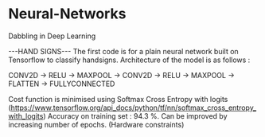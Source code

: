# Neural-Networks
Dabbling in Deep Learning 

---HAND SIGNS---
The first code is for a plain neural network built on Tensorflow to classify handsigns. 
Architecture of the model is as follows : 

CONV2D -> RELU -> MAXPOOL -> CONV2D -> RELU -> MAXPOOL -> FLATTEN -> FULLYCONNECTED

Cost function is minimised using Softmax Cross Entropy with logits (https://www.tensorflow.org/api_docs/python/tf/nn/softmax_cross_entropy_with_logits)
Accuracy on training set : 94.3 %. Can be improved by increasing number of epochs. (Hardware constraints) 


